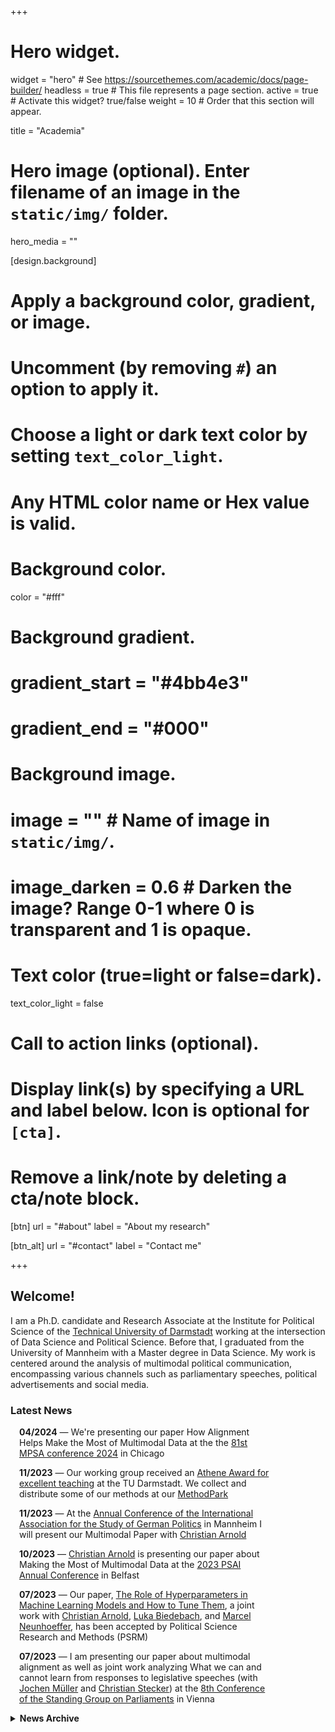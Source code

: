 +++
# Hero widget.
widget = "hero"  # See https://sourcethemes.com/academic/docs/page-builder/
headless = true  # This file represents a page section.
active = true  # Activate this widget? true/false
weight = 10  # Order that this section will appear.

title = "Academia"

# Hero image (optional). Enter filename of an image in the `static/img/` folder.
hero_media = ""

[design.background]
  # Apply a background color, gradient, or image.
  #   Uncomment (by removing `#`) an option to apply it.
  #   Choose a light or dark text color by setting `text_color_light`.
  #   Any HTML color name or Hex value is valid.

  # Background color.
  color = "#fff"
  
  # Background gradient.
  # gradient_start = "#4bb4e3"
  # gradient_end = "#000"
  
  # Background image.
  # image = ""  # Name of image in `static/img/`.
  # image_darken = 0.6  # Darken the image? Range 0-1 where 0 is transparent and 1 is opaque.

  # Text color (true=light or false=dark).
  text_color_light = false

# Call to action links (optional).
#   Display link(s) by specifying a URL and label below. Icon is optional for `[cta]`.
#   Remove a link/note by deleting a cta/note block.
[btn]
  url = "#about"
  label = "About my research"
  
[btn_alt]
  url = "#contact"
  label = "Contact me"

+++
## Welcome!

I am a Ph.D. candidate and Research Associate at the Institute for Political Science of the <a href="https://www.politikwissenschaft.tu-darmstadt.de/institut/personen_pw/kuepfer_andreas/andreas_kuepfer_inhalt.en.jsp" target="_blank">Technical University of Darmstadt</a> working at the intersection of Data Science and Political Science. Before that, I graduated from the University of Mannheim with a Master degree in Data Science. My work is centered around the analysis of multimodal political communication, encompassing various channels such as parliamentary speeches, political advertisements and social media.

### Latest News

<!--
<form>
  <div style="width: 60%;display: inline-block; box-sizing: border-box;">
-->
<div style="word-wrap: break-word; width: 80%; padding-left: 1em;">

**04/2024** &mdash; We're presenting our paper How Alignment Helps Make the Most of Multimodal Data at the the [81st MPSA conference 2024](https://www.mpsanet.org/conference/) in Chicago

**11/2023** &mdash; Our working group received an [Athene Award for excellent teaching](https://www.tu-darmstadt.de/universitaet/aktuelles_meldungen/einzelansicht_429184.de.jsp) at the TU Darmstadt. We collect and distribute some of our methods at our [MethodPark](https://sites.google.com/view/methodpark)

**11/2023** &mdash; At the [Annual Conference of the International Association for the Study of German Politics](https://www.iasgp.org/cfp-iasgp-2023-annual-conference-shocks-to-the-german-system-german-politics-in-2023/) in Mannheim I will present our Multimodal Paper with [Christian Arnold](http://christianarnold.org/)

**10/2023** &mdash; [Christian Arnold](http://christianarnold.org/) is presenting our paper about Making the Most of Multimodal Data at the [2023 PSAI Annual Conference](https://www.qub.ac.uk/sites/psai2023-qub/) in Belfast

**07/2023** &mdash; Our paper, [The Role of Hyperparameters in Machine Learning Models and How to Tune Them](https://andreaskuepfer.github.io/papers/PSRM___Using_Machine_Learning-11.pdf), a joint work with [Christian Arnold](http://christianarnold.org/), [Luka Biedebach](https://sleeprevolution.eu/en/luka-biedebach/), and [Marcel Neunhoeffer](https://www.marcel-neunhoeffer.com/), has been accepted by Political Science Research and Methods (PSRM)

**07/2023** &mdash; I am presenting our paper about multimodal alignment as well as joint work analyzing What we can and cannot learn from responses to legislative speeches (with [Jochen Müller](https://ipk.uni-greifswald.de/politikwissenschaft/professor-dr-jochen-mueller/) and [Christian Stecker](https://chrstecker.de/)) at the [8th Conference of the Standing Group on Parliaments](https://ecpr.eu/Events/224) in Vienna

</div>

<details>
 <summary><h4 style="display: inline;">News Archive</h4></summary>
 
<div style="word-wrap: break-word; width: 80%; padding-left: 1em;"> 

**06/2023** &mdash; I am presenting our paper about multimodal alignment at the [European Political Science Association 13th Annual Conference](https://virtual.oxfordabstracts.com/#/event/3738/submission/1477) in Glasgow

**05/2023** &mdash; I am presenting my paper Non-random Tweet Mortality and Data Access Restrictions: Implications for the Study of Sensitive Topics on Twitter at [COMPTEXT 2023](https://www.comptextconference.org/) in Glasgow

**05/2023** &mdash; [Christian Arnold](http://christianarnold.org/) is presenting our paper about Making the Most of Multimodal Data at [COMPTEXT 2023](https://www.comptextconference.org/) in Glasgow

**04/2023** &mdash; Spring 2023 Semester: Teaching Quantitative Text Analysis in R (Postgraduate seminar) at TU Darmstadt

**03/2023** &mdash; Giving a guest lecture in Data Analysis via the [Brückenprogramm of TU Darmstadt/National University of Kyiv-Mohyla Academy](https://www.politikwissenschaft.tu-darmstadt.de/institut/personen_pw/michele_knodt/news_details_88256.en.jsp)

**02/2023** &mdash; Holding a 2-Day workshop on [Getting started with Python: A how-to guide for social scientists](https://www.mzes.uni-mannheim.de/socialsciencedatalab/page/events/) together with [Ruben Bach](https://www.mzes.uni-mannheim.de/d7/de/profiles/ruben-l-bach) at the MZES Social Science Data Lab in Mannheim

**10/2022** &mdash; Fall 2022 Semester: Teaching Introduction to Quantitative Methods in R (Postgraduate seminar) at TU Darmstadt

**10/2022** &mdash; Presenting joint work with [Jochen Müller](https://ipk.uni-greifswald.de/politikwissenschaft/professor-dr-jochen-mueller/) and [Christian Stecker](https://chrstecker.de/) about [applause and interjections pattern in the German Bundestag](https://andreaskuepfer.github.io/publication/interjections/) at the DVPW meeting for comparative parliamentarism research in Bremen

**06/2022** &mdash; Presenting joint work with [Denis Cohen](https://denis-cohen.github.io/) about estimating legislator-level issue salience and issue positions from political text @ PolMeth Europe 2022 in Hamburg as well as at EPSA 2022 in Prague

**05/2022** &mdash; MZES SSDL blog post and input talk about the [Collection, Management, and Analysis of Twitter Data](https://andreaskuepfer.github.io/publication/twitter_api/)

**05/2022** &mdash; First day as a Research Associate and PhD Student at the department of [Christian Stecker](https://chrstecker.de/) at Technical University of Darmstadt and co-supervised by [Christian Arnold](http://christianarnold.org/) at Cardiff University

</div>
</details>
<!--
  </div><div style="width: 40%;display: inline-block; box-sizing: border-box; vertical-align: top;">
  <a class="twitter-timeline" data-height="500" data-dnt="true" href="https://twitter.com/ankuepfer?ref_src=twsrc%5Etfw">Tweets by ankuepfer</a> <script async src="https://platform.twitter.com/widgets.js" charset="utf-8"></script> </div>
</form>
-->